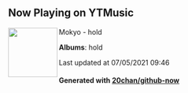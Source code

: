 ## Now Playing on YTMusic

[<img align="left" width="100" src="https://lh3.googleusercontent.com/tTJTNfj3wYDRxUPvDt17qVcsZaEkdVuTkg3TPapqxhCeLcwCtqDRAb-KDI8pbocu0tPnFHHFaoOeBQwOtw">](https://music.youtube.com/watch?v=q-9IAiMn3pU)

Mokyo - hold

**Albums**: hold

Last updated at 07/05/2021 09:46

#### Generated with [20chan/github-now](https://github.com/20chan/github-now)
